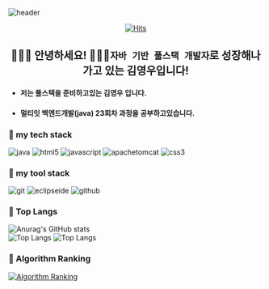 
<!--
**Kimyoungwoo11/Kimyoungwoo11** is a ✨ _special_ ✨ repository because its `README.md` (this file) appears on your GitHub profile.

Here are some ideas to get you started:

- 🔭 I’m currently working on ...
- 🌱 I’m currently learning ...
- 👯 I’m looking to collaborate on ...
- 🤔 I’m looking for help with ...
- 💬 Ask me about ...
- 📫 How to reach me: ...
- 😄 Pronouns: ...
- ⚡ Fun fact: ...
-->

<!-- Header -->

![header](https://capsule-render.vercel.app/api?type=waving&color=auto&height=280&text=%EC%97%B4%EC%8B%AC%ED%9E%88+%ED%95%98%EC%9E%90%21&fontSize=70&fontAlign=50&fontAlignY=50&desc=&descSize=20&descAlign=50&descAlignY=60)
<!-- 인삿말 -->
<div align="center">

<!-- 방문자수 -->

[![Hits](https://hits.seeyoufarm.com/api/count/incr/badge.svg?url=https%3A%2F%2Fgithub.com%2Fgjbae1212%2Fhit-counter&count_bg=%2379C83D&title_bg=%23555555&icon=travisci.svg&icon_color=%23E7E7E7&title=hits&edge_flat=false)](https://hits.seeyoufarm.com)
## 🙋🏻‍♂️ 안녕하세요! 👨🏻‍💻`자바 기반 풀스택 개발자`로 성장해나가고 있는 김영우입니다!

</div>

* #### 저는 풀스택을 준비하고있는 김영우 입니다.
* #### 멀티잇 백엔드개발(java) 23회차 과정을 공부하고있습니다.

<!-- body -->

### 🧩 my tech stack
![java](https://img.shields.io/badge/java-000000.svg?&style=for-the-badge&logo=java&logoColor=ffffff)
![html5](https://img.shields.io/badge/html5-E34F26.svg?&style=for-the-badge&logo=html5&logoColor=ffffff)
![javascript](https://img.shields.io/badge/javascript-F7DF1E.svg?&style=for-the-badge&logo=javascript&logoColor=ffffff)
![apachetomcat](https://img.shields.io/badge/apachetomcat-F8DC75.svg?&style=for-the-badge&logo=apachetomcat&logoColor=000000)
![css3](https://img.shields.io/badge/css3-1572B6.svg?&style=for-the-badge&logo=css3&logoColor=ffffff)
<!-- http://www.color-hex.com/ 같은데서 색상을 찾고 #을 땐다 -->

### 📌 my tool stack
![git](https://img.shields.io/badge/git-F05032.svg?&style=for-the-badge&logo=git&logoColor=ffffff)
![eclipseide](https://img.shields.io/badge/eclipseide-2C2255.svg?&style=for-the-badge&logo=eclipseide&logoColor=ffffff)
![github](https://img.shields.io/badge/github-181717.svg?&style=for-the-badge&logo=github&logoColor=ffffff)

### 🚌 Top Langs
![Anurag's GitHub stats](https://github-readme-stats.vercel.app/api?username=Kimyoungwoo11&theme=radical)<br>
![Top Langs](https://github-readme-stats.vercel.app/api/top-langs/?username=Kimyoungwoo11&layout=compact)
![Top Langs](https://github-readme-stats.vercel.app/api/top-langs/?username=Kimyoungwoo11&layout=donut-vertical)


### 🚩 Algorithm Ranking
[![Algorithm Ranking](https://mazassumnida.wtf/api/v2/generate_badge?boj=Kimyoungwoo11)](https://solved.ac/profile/Kimyoungwoo11)
